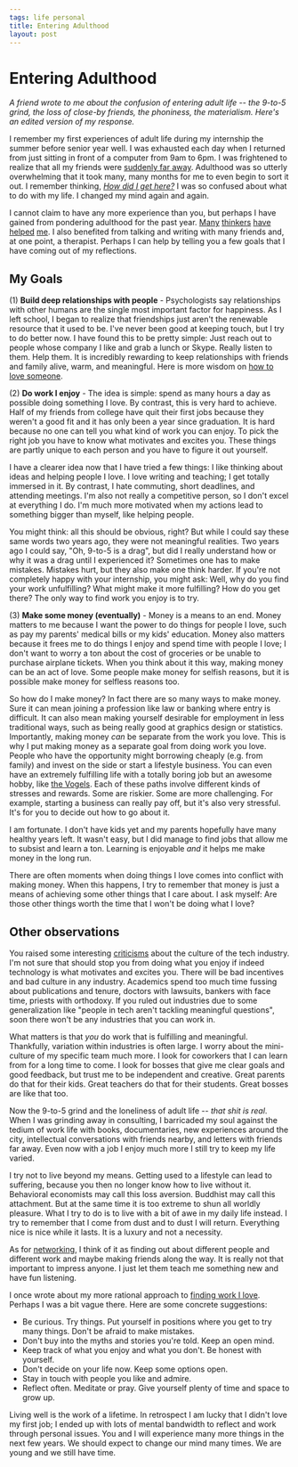 ```yaml
--- 
tags: life personal
title: Entering Adulthood
layout: post
---
```


# Entering Adulthood

_A friend wrote to me about the confusion of entering adult life -- the 9-to-5 grind, the loss of close-by friends, the phoniness, the materialism. Here's an edited version of my response._

I remember my first experiences of adult life during my internship the summer before senior year well. I was exhausted each day when I returned from just sitting in front of a computer from 9am to 6pm. I was frightened to realize that all my friends were [suddenly far away][lcd]. Adulthood was so utterly overwhelming that it took many, many months for me to even begin to sort it out. I remember thinking, [_How did I get here?_][talkingheads] I was so confused about what to do with my life. I changed my mind again and again. 

[lcd]: http://open.spotify.com/track/2Ud3deeqLAG988pfW0Kwcl
[talkingheads]: http://open.spotify.com/track/2WM63pILSg6VzgCnu0OU6K

I cannot claim to have any more experience than you, but perhaps I have gained from pondering adulthood for the past year.  [Many][kahneman] [thinkers][aurelius] [have][trunk] [helped][dfw] [me][graham]. I also benefited from talking and writing with many friends and, at one point, a therapist. Perhaps I can help by telling you a few goals that I have coming out of my reflections. 

[trunk]: http://blog.penelopetrunk.com/
[graham]: http://www.paulgraham.com/love.html
[kahneman]: https://www.youtube.com/watch?v=XgRlrBl-7Yg
[aurelius]: http://www.amazon.com/The-Emperors-Handbook-Translation-Meditations/dp/0743233832
[dfw]: http://moreintelligentlife.com/story/david-foster-wallace-in-his-own-words

## My Goals

(1) **Build deep relationships with people** - Psychologists say relationships with other humans are the single most important factor for happiness. As I left school, I began to realize that friendships just aren't the renewable resource that it used to be. I've never been good at keeping touch, but I try to do better now. I have found this to be pretty simple: Just reach out to people whose company I like and grab a lunch or Skype. Really listen to them. Help them. It is incredibly rewarding to keep relationships with friends and family alive, warm, and meaningful. Here is more wisdom on [how to love someone][hahn]. 

[hahn]: http://ajaytao2010.files.wordpress.com/2012/08/true-love-thich-nhat-hanh.pdf

(2) **Do work I enjoy** - The idea is simple: spend as many hours a day as possible doing something I love. By contrast, this is very hard to achieve. Half of my friends from college have quit their first jobs because they weren't a good fit and it has only been a year since graduation. It is hard because no one can tell you what kind of work you can enjoy. To pick the right job you have to know what motivates and excites you. These things are partly unique to each person and you have to figure it out yourself. 

I have a clearer idea now that I have tried a few things: I like thinking about ideas and helping people I love. I love writing and teaching; I get totally immersed in it. By contrast, I hate commuting, short deadlines, and attending meetings. I'm also not really a competitive person, so I don't excel at everything I do. I'm much more motivated when my actions lead to something bigger than myself, like helping people. 

You might think: all this should be obvious, right? But while I could say these same words two years ago, they were not meaningful realities. Two years ago I could say, "Oh, 9-to-5 is a drag", but did I really understand how or why it was a drag until I experienced it? Sometimes one has to make mistakes. Mistakes hurt, but they also make one think harder. If you're not completely happy with your internship, you might ask: Well, why do you find your work unfulfilling? What might make it more fulfilling? How do you get there? The only way to find work you enjoy is to try. 

(3) **Make some money (eventually)** - Money is a means to an end. Money matters to me because I want the power to do things for people I love, such as pay my parents' medical bills or my kids' education. Money also matters because it frees me to do things I enjoy and spend time with people I love; I don't want to worry a ton about the cost of groceries or be unable to purchase airplane tickets. When you think about it this way, making money can be an act of love. Some people make money for selfish reasons, but it is possible make money for selfless reasons too. 

So how do I make money? In fact there are so many ways to make money. Sure it can mean joining a profession like law or banking where entry is difficult. It can also mean making yourself desirable for employment in less traditional ways, such as being really good at graphics design or statistics. Importantly, making money _can_ be separate from the work you love. This is why I put making money as a separate goal from doing work you love. People who have the opportunity might borrowing cheaply (e.g. from family) and invest on the side or start a lifestyle business. You can even have an extremely fulfilling life with a totally boring job but an awesome hobby, like [the Vogels][vogels]. Each of these paths involve different kinds of stresses and rewards. Some are riskier. Some are more challenging. For example, starting a business can really pay off, but it's also very stressful. It's for you to decide out how to go about it. 

[vogels]: http://www.blouinartinfo.com/news/story/815597/remembering-herbert-vogel-the-postman-who-amassed-one-of-americas-greatest-art-collections

I am fortunate. I don't have kids yet and my parents hopefully have many healthy years left.  It wasn't easy, but I did manage to find jobs that allow me to subsist and learn a ton. Learning is enjoyable _and_ it helps me make money in the long run. 

There are often moments when doing things I love comes into conflict with making money. When this happens, I try to remember that money is just a means of achieving some other things that I care about. I ask myself: Are those other things worth the time that I won't be doing what I love? 

## Other observations

You raised some interesting [criticisms][mit] about the culture of the tech industry. I'm not sure that should stop you from doing what you enjoy if indeed technology is what motivates and excites you. There will be bad incentives and bad culture in any industry. Academics spend too much time fussing about publications and tenure, doctors with lawsuits, bankers with face time, priests with orthodoxy. If you ruled out industries due to some generalization like "people in tech aren't tackling meaningful questions", soon there won't be any industries that you can work in. 

[mit]: http://miter.mit.edu/the-unexotic-underclass/

What matters is that _you_ do work that is fulfilling and meaningful. Thankfully, variation within industries is often large. I worry about the mini-culture of my specific team much more. I look for coworkers that I can learn from for a long time to come. I look for bosses that give me clear goals and good feedback, but trust me to be independent and creative. Great parents do that for their kids. Great teachers do that for their students. Great bosses are like that too. 

Now the 9-to-5 grind and the loneliness of adult life -- _that shit is real_. When I was grinding away in consulting, I barricaded my soul against the tedium of work life with books, documentaries, new experiences around the city, intellectual conversations with friends nearby, and letters with friends far away. Even now with a job I enjoy much more I still try to keep my life varied. 

I try not to live beyond my means. Getting used to a lifestyle can lead to suffering, because you then no longer know how to live without it. Behavioral economists may call this loss aversion. Buddhist may call this attachment. But at the same time it is too extreme to shun all worldly pleasure. What I try to do is to live with a bit of awe in my daily life instead. I try to remember that I come from dust and to dust I will return. Everything nice is nice while it lasts. It is a luxury and not a necessity. 

As for [networking][networking], I think of it as finding out about different people and different work and maybe making friends along the way. It is really not that important to impress anyone. I just let them teach me something new and have fun listening. 

[networking]: http://mbwong.com/2013/03/10/misperceptions-about-professional-networking.html

I once wrote about my more rational approach to [finding work I love][love]. Perhaps I was a bit vague there. Here are some concrete suggestions: 

* Be curious. Try things. Put yourself in positions where you get to try many things. Don't be afraid to make mistakes. 
* Don't buy into the myths and stories you're told. Keep an open mind. 
* Keep track of what you enjoy and what you don't. Be honest with yourself.
* Don't decide on your life now. Keep some options open. 
* Stay in touch with people you like and admire.  
* Reflect often. Meditate or pray. Give yourself plenty of time and space to grow up. 

[love]: http://mbwong.com/2012/12/01/finding-a-calling.html

Living well is the work of a lifetime.  In retrospect I am lucky that I didn't love my first job; I ended up with lots of mental bandwidth to reflect and work through personal issues. You and I will experience many more things in the next few years. We should expect to change our mind many times. We are young and we still have time. 
